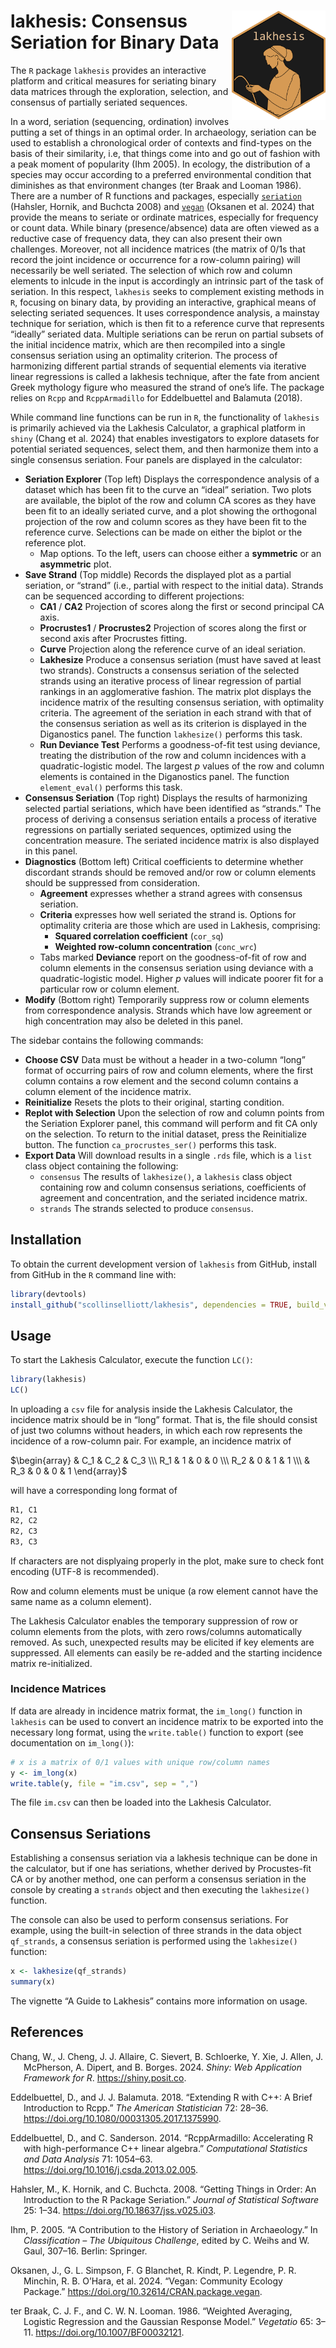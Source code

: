 
<!-- README.md is generated from README.Rmd. Please edit that file -->

# <img src="man/figures/logo.png" align="right" width="150px"/> lakhesis: Consensus Seriation for Binary Data

<!-- badges: start -->
<!-- badges: end -->

The `R` package `lakhesis` provides an interactive platform and critical
measures for seriating binary data matrices through the exploration,
selection, and consensus of partially seriated sequences.

In a word, seriation (sequencing, ordination) involves putting a set of
things in an optimal order. In archaeology, seriation can be used to
establish a chronological order of contexts and find-types on the basis
of their similarity, i.e, that things come into and go out of fashion
with a peak moment of popularity (Ihm 2005). In ecology, the
distribution of a species may occur according to a preferred
environmental condition that diminishes as that environment changes (ter
Braak and Looman 1986). There are a number of R functions and packages,
especially [`seriation`](https://github.com/mhahsler/seriation)
(Hahsler, Hornik, and Buchcta 2008) and
[`vegan`](https://CRAN.R-project.org/package=vegan) (Oksanen et al.
2024) that provide the means to seriate or ordinate matrices, especially
for frequency or count data. While binary (presence/absence) data are
often viewed as a reductive case of frequency data, they can also
present their own challenges. Moreover, not all incidence matrices (the
matrix of 0/1s that record the joint incidence or occurrence for a
row-column pairing) will necessarily be well seriated. The selection of
which row and column elements to inlcude in the input is accordingly an
intrinsic part of the task of seriation. In this respect, `lakhesis`
seeks to complement existing methods in `R`, focusing on binary data, by
providing an interactive, graphical means of selecting seriated
sequences. It uses correspondence analysis, a mainstay technique for
seriation, which is then fit to a reference curve that represents
“ideally” seriated data. Multiple seriations can be rerun on partial
subsets of the initial incidence matrix, which are then recompiled into
a single consensus seriation using an optimality criterion. The process
of harmonizing different partial strands of sequential elements via
iterative linear regressions is called a lakhesis technique, after the
fate from ancient Greek mythology figure who measured the strand of
one’s life. The package relies on `Rcpp` and `RcppArmadillo` for
Eddelbuettel and Balamuta (2018).

While command line functions can be run in `R`, the functionality of
`lakhesis` is primarily achieved via the Lakhesis Calculator, a
graphical platform in `shiny` (Chang et al. 2024) that enables
investigators to explore datasets for potential seriated sequences,
select them, and then harmonize them into a single consensus seriation.
Four panels are displayed in the calculator:

- **Seriation Explorer** (Top left) Displays the correspondence analysis
  of a dataset which has been fit to the curve an “ideal” seriation. Two
  plots are available, the biplot of the row and column CA scores as
  they have been fit to an ideally seriated curve, and a plot showing
  the orthogonal projection of the row and column scores as they have
  been fit to the reference curve. Selections can be made on either the
  biplot or the reference plot.
  - Map options. To the left, users can choose either a **symmetric** or
    an **asymmetric** plot.
- **Save Strand** (Top middle) Records the displayed plot as a partial
  seriation, or “strand” (i.e., partial with respect to the initial
  data). Strands can be sequenced according to different projections:
  - **CA1** / **CA2** Projection of scores along the first or second
    principal CA axis.
  - **Procrustes1** / **Procrustes2** Projection of scores along the
    first or second axis after Procrustes fitting.
  - **Curve** Projection along the reference curve of an ideal
    seriation.
  - **Lakhesize** Produce a consensus seriation (must have saved at
    least two strands). Constructs a consensus seriation of the selected
    strands using an iterative process of linear regression of partial
    rankings in an agglomerative fashion. The matrix plot displays the
    incidence matrix of the resulting consensus seriation, with
    optimality criteria. The agreement of the seriation in each strand
    with that of the consensus seriation as well as its criterion is
    displayed in the Diganostics panel. The function `lakhesize()`
    performs this task.
  - **Run Deviance Test** Performs a goodness-of-fit test using
    deviance, treating the distribution of the row and column incidences
    with a quadratic-logistic model. The largest $p$ values of the row
    and column elements is contained in the Diganostics panel. The
    function `element_eval()` performs this task.
- **Consensus Seriation** (Top right) Displays the results of
  harmonizing selected partial seriations, which have been identified as
  “strands.” The process of deriving a consensus seriation entails a
  process of iterative regressions on partially seriated sequences,
  optimized using the concentration measure. The seriated incidence
  matrix is also displayed in this panel.
- **Diagnostics** (Bottom left) Critical coefficients to determine
  whether discordant strands should be removed and/or row or column
  elements should be suppressed from consideration.
  - **Agreement** expresses whether a strand agrees with consensus
    seriation.
  - **Criteria** expresses how well seriated the strand is. Options for
    optimality criteria are those which are used in Lakhesis,
    comprising:
    - **Squared correlation coefficient** (`cor_sq`)
    - **Weighted row-column concentration** (`conc_wrc`)
  - Tabs marked **Deviance** report on the goodness-of-fit of row and
    column elements in the consensus seriation using deviance with a
    quadratic-logistic model. Higher $p$ values will indicate poorer fit
    for a particular row or column element.
- **Modify** (Bottom right) Temporarily suppress row or column elements
  from correspondence analysis. Strands which have low agreement or high
  concentration may also be deleted in this panel.

The sidebar contains the following commands:

- **Choose CSV** Data must be without a header in a two-column “long”
  format of occurring pairs of row and column elements, where the first
  column contains a row element and the second column contains a column
  element of the incidence matrix.
- **Reinitialize** Resets the plots to their original, starting
  condition.
- **Replot with Selection** Upon the selection of row and column points
  from the Seriation Explorer panel, this command will perform and fit
  CA only on the selection. To return to the initial dataset, press the
  Reinitialize button. The function `ca_procrustes_ser()` performs this
  task.
- **Export Data** Will download results in a single `.rds` file, which
  is a `list` class object containing the following:
  - `consensus` The results of `lakhesize()`, a `lakhesis` class object
    containing row and column consensus seriations, coefficients of
    agreement and concentration, and the seriated incidence matrix.
  - `strands` The strands selected to produce `consensus`.

## Installation

To obtain the current development version of `lakhesis` from GitHub,
install from GitHub in the `R` command line with:

``` r
library(devtools)
install_github("scollinselliott/lakhesis", dependencies = TRUE, build_vignettes = TRUE) 
```

## Usage

To start the Lakhesis Calculator, execute the function `LC()`:

``` r
library(lakhesis)
LC()
```

In uploading a `csv` file for analysis inside the Lakhesis Calculator,
the incidence matrix should be in “long” format. That is, the file
should consist of just two columns without headers, in which each row
represents the incidence of a row-column pair. For example, an incidence
matrix of

$\begin{array} & C_1 & C_2 & C_3 \\\ R_1 & 1 & 0 & 0 \\\ R_2 & 0 & 1 & 1 \\\ & R_3 & 0 & 0 & 1 \end{array}$

will have a corresponding long format of

``` r
R1, C1
R2, C2 
R2, C3 
R3, C3
```

If characters are not displyaing properly in the plot, make sure to
check font encoding (UTF-8 is recommended).

Row and column elements must be unique (a row element cannot have the
same name as a column element).

The Lakhesis Calculator enables the temporary suppression of row or
column elements from the plots, with zero rows/columns automatically
removed. As such, unexpected results may be elicited if key elements are
suppressed. All elements can easily be re-added and the starting
incidence matrix re-initialized.

### Incidence Matrices

If data are already in incidence matrix format, the `im_long()` function
in `lakhesis` can be used to convert an incidence matrix to be exported
into the necessary long format, using the `write.table()` function to
export (see documentation on `im_long()`):

``` r
# x is a matrix of 0/1 values with unique row/column names
y <- im_long(x)
write.table(y, file = "im.csv", sep = ",")
```

The file `im.csv` can then be loaded into the Lakhesis Calculator.

## Consensus Seriations

Establishing a consensus seriation via a lakhesis technique can be done
in the calculator, but if one has seriations, whether derived by
Procustes-fit CA or by another method, one can perform a consensus
seriation in the console by creating a `strands` object and then
executing the `lakhesize()` function.

The console can also be used to perform consensus seriations. For
example, using the built-in selection of three strands in the data
object `qf_strands`, a consensus seriation is performed using the
`lakhesize()` function:

``` r
x <- lakhesize(qf_strands)
summary(x)
```

The vignette “A Guide to Lakhesis” contains more information on usage.

## References

<div id="refs" class="references csl-bib-body hanging-indent">

<div id="ref-chang_shiny_2024" class="csl-entry">

Chang, W., J. Cheng, J. J. Allaire, C. Sievert, B. Schloerke, Y. Xie, J.
Allen, J. McPherson, A. Dipert, and B. Borges. 2024. *Shiny: Web
Application Framework for R*. <https://shiny.posit.co>.

</div>

<div id="ref-eddelbuettel_extending_2018" class="csl-entry">

Eddelbuettel, D., and J. J. Balamuta. 2018. “Extending R with C++: A
Brief Introduction to Rcpp.” *The American Statistician* 72: 28–36.
<https://doi.org/10.1080/00031305.2017.1375990>.

</div>

<div id="ref-eddelbuettel_rcpparmadillo_2014" class="csl-entry">

Eddelbuettel, D., and C. Sanderson. 2014. “RcppArmadillo: Accelerating R
<span class="nocase">with</span>
<span class="nocase">high</span>-<span class="nocase">performance</span>
C++ <span class="nocase">linear</span>
<span class="nocase">algebra</span>.” *Computational Statistics and Data
Analysis* 71: 1054–63. <https://doi.org/10.1016/j.csda.2013.02.005>.

</div>

<div id="ref-hahsler_getting_2008" class="csl-entry">

Hahsler, M., K. Hornik, and C. Buchcta. 2008. “Getting Things in Order:
An Introduction to the R Package Seriation.” *Journal of Statistical
Software* 25: 1–34. <https://doi.org/10.18637/jss.v025.i03>.

</div>

<div id="ref-ihm_contribution_2005" class="csl-entry">

Ihm, P. 2005. “A Contribution to the History of Seriation in
Archaeology.” In *Classification – The Ubiquitous Challenge*, edited by
C. Weihs and W. Gaul, 307–16. Berlin: Springer.

</div>

<div id="ref-oksanen_vegan_2024" class="csl-entry">

Oksanen, J., G. L. Simpson, F. G Blanchet, R. Kindt, P. Legendre, P. R.
Minchin, R. B. O’Hara, et al. 2024. “Vegan: Community Ecology Package.”
<https://doi.org/10.32614/CRAN.package.vegan>.

</div>

<div id="ref-ter_braak_weighted_1986" class="csl-entry">

ter Braak, C. J. F., and C. W. N. Looman. 1986. “Weighted Averaging,
Logistic Regression and the Gaussian Response Model.” *Vegetatio* 65:
3–11. <https://doi.org/10.1007/BF00032121>.

</div>

</div>
